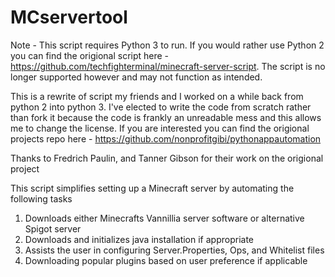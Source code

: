 # MCservertool

Note - This script requires Python 3 to run. If you would rather use Python 2 you can find the origional script here - https://github.com/techfighterminal/minecraft-server-script. The script is no longer supported however and may not function as intended.

This is a rewrite of script my friends and I worked on a while back from python 2 into python 3. I've elected to write the code from scratch rather than fork it because the code is frankly an unreadable mess and this allows me to change the license. If you are interested you can find the origional projects repo here - https://github.com/nonprofitgibi/pythonappautomation

Thanks to Fredrich Paulin, and Tanner Gibson for their work on the origional project

This script simplifies setting up a Minecraft server by automating the following tasks

1. Downloads either Minecrafts Vannillia server software or alternative Spigot server
2. Downloads and initializes java installation if appropriate
3. Assists the user in configuring Server.Properties, Ops, and Whitelist files
4. Downloading popular plugins based on user preference if applicable

